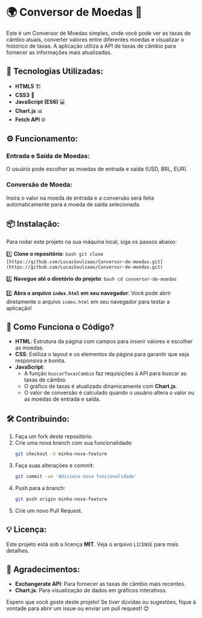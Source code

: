 # 🌍 Conversor de Moedas 💱

Este é um Conversor de Moedas simples, onde você pode ver as taxas de câmbio atuais, converter valores entre diferentes moedas e visualizar o histórico de taxas. A aplicação utiliza a API de taxas de câmbio para fornecer as informações mais atualizadas.

## 🚀 Tecnologias Utilizadas:
- **HTML5** 🏗️
- **CSS3** 🎨
- **JavaScript (ES6)** 💻
- **Chart.js** 📊
- **Fetch API** 🌐

## ⚙️ Funcionamento:

### Entrada e Saída de Moedas:
O usuário pode escolher as moedas de entrada e saída (USD, BRL, EUR).

### Conversão de Moeda:
Insira o valor na moeda de entrada e a conversão será feita automaticamente para a moeda de saída selecionada.

## 📦 Instalação:
Para rodar este projeto na sua máquina local, siga os passos abaixo:

1️⃣ **Clone o repositório**:
    ```bash
    git clone [https://github.com/LucasSoulzaax/Conversor-de-moedas.git](https://github.com/LucasSoulzaax/Conversor-de-moedas.git)
    ```

2️⃣ **Navegue até o diretório do projeto**:
    ```bash
    cd conversor-de-moedas
    ```

3️⃣ **Abra o arquivo `index.html` em seu navegador**:
    Você pode abrir diretamente o arquivo `index.html` em seu navegador para testar a aplicação!

## 🔧 Como Funciona o Código?

- **HTML**: Estrutura da página com campos para inserir valores e escolher as moedas.
- **CSS**: Estiliza o layout e os elementos da página para garantir que seja responsiva e bonita.
- **JavaScript**:
  - A função `buscarTaxasCambio` faz requisições à API para buscar as taxas de câmbio.
  - O gráfico de taxas é atualizado dinamicamente com **Chart.js**.
  - O valor de conversão é calculado quando o usuário altera o valor ou as moedas de entrada e saída.

## 🛠️ Contribuindo:

1. Faça um fork deste repositório.
2. Crie uma nova branch com sua funcionalidade:
    ```bash
    git checkout -b minha-nova-feature
    ```
3. Faça suas alterações e commit:
    ```bash
    git commit -am 'Adiciona nova funcionalidade'
    ```
4. Push para a branch:
    ```bash
    git push origin minha-nova-feature
    ```
5. Crie um novo Pull Request.

## 💡 Licença:
Este projeto está sob a licença **MIT**. Veja o arquivo `LICENSE` para mais detalhes.

## 🌟 Agradecimentos:
- **Exchangerate API**: Para fornecer as taxas de câmbio mais recentes.
- **Chart.js**: Para visualização de dados em gráficos interativos.

Espero que você goste deste projeto! Se tiver dúvidas ou sugestões, fique à vontade para abrir um issue ou enviar um pull request! 😊

